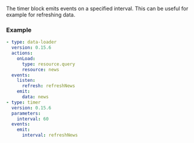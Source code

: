 The timer block emits events on a specified interval. This can be useful for example for refreshing
data.

### Example

```yaml
- type: data-loader
  version: 0.15.6
  actions:
    onLoad:
      type: resource.query
      resource: news
  events:
    listen:
      refresh: refreshNews
    emit:
      data: news
- type: timer
  version: 0.15.6
  parameters:
    interval: 60
  events:
    emit:
      interval: refreshNews
```
